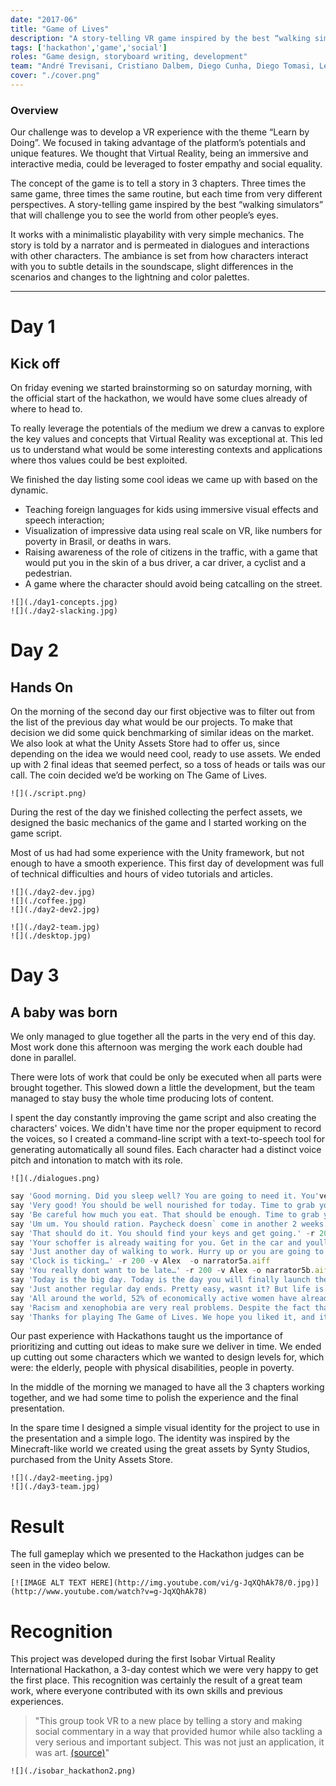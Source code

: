```yaml
---
date: "2017-06"
title: "Game of Lives"
description: "A story-telling VR game inspired by the best “walking simulators” that will challenge you to see the world from other people’s eyes."
tags: ['hackathon','game','social']
roles: "Game design, storyboard writing, development"
team: "André Trevisani, Cristiano Dalbem, Diego Cunha, Diego Tomasi, Leonardo Schenfeld, Victória Aiello"
cover: "./cover.png"
---
```



### Overview


Our challenge was to develop a VR experience with the theme “Learn by Doing”. We focused in taking advantage of the platform’s potentials and unique features. We thought that Virtual Reality, being an immersive and interactive media, could be leveraged to foster empathy and social equality.

The concept of the game is to tell a story in 3 chapters. Three times the same game, three times the same routine, but each time from very different perspectives. A story-telling game inspired by the best “walking simulators” that will challenge you to see the world from other people’s eyes.

It works with a minimalistic playability with very simple mechanics. The story is told by a narrator and is permeated in dialogues and interactions with other characters. The ambiance is set from how characters interact with you to subtle details in the soundscape, slight differences in the scenarios and changes to the lightning and color palettes.


---

# Day 1
## Kick off

On friday evening we started brainstorming so on saturday morning, with the official start of the hackathon, we would have some clues already of where to head to.

To really leverage the potentials of the medium we drew a canvas to explore the key values and concepts that Virtual Reality was exceptional at. This led us to understand what would be some interesting contexts and applications where thos values could be best exploited.

We finished the day listing some cool ideas we came up with based on the dynamic.
* Teaching foreign languages for kids using immersive visual effects and speech interaction;
* Visualization of impressive data using real scale on VR, like numbers for poverty in Brasil, or deaths in wars.
* Raising awareness of the role of citizens in the traffic, with a game that would put you in the skin of a bus driver, a car driver, a cyclist and a pedestrian.
* A game where the character should avoid being catcalling on the street.

```grid|2
![](./day1-concepts.jpg)
![](./day2-slacking.jpg)
```

<!-- ```grid|1
![](./day1-meeting.jpg)
``` -->


# Day 2
## Hands On

On the morning of the second day our first objective was to filter out from the list of the previous day what would be our projects. To make that decision we did some quick benchmarking of similar ideas on the market. We also look at what the Unity Assets Store had to offer us, since depending on the idea we would need cool, ready to use assets. We ended up with 2 final ideas that seemed perfect, so a toss of heads or tails was our call. The coin decided we’d be working on The Game of Lives.

```grid|1
![](./script.png)
``` 

During the rest of the day we finished collecting the perfect assets, we designed the basic mechanics of the game and I started working on the game script. 

Most of us had had some experience with the Unity framework, but not enough to have a smooth experience. This first day of development was full of technical difficulties and hours of video tutorials and articles. 

```grid|3
![](./day2-dev.jpg)
![](./coffee.jpg)
![](./day2-dev2.jpg)
```


```grid|2
![](./day2-team.jpg)
![](./desktop.jpg) 
```


# Day 3
## A baby was born

We only managed to glue together all the parts in the very end of this day. Most work done this afternoon was merging the work each double had done in parallel. 

There were lots of work that could be only be executed when all parts were brought together. This slowed down a little the development, but the team managed to stay busy the whole time producing lots of content.

I spent the day constantly improving the game script and also creating the characters' voices. We didn't have time nor the proper equipment to record the voices, so I created a command-line script with a text-to-speech tool for generating automatically all sound files. Each character had a distinct voice pitch and intonation to match with its role.

```grid|1
![](./dialogues.png)
```

```javascript
say 'Good morning. Did you sleep well? You are going to need it. You've got a big day ahead of you. Why don't you start with some breakfast.' -r 200 -v Alex -o narrator1.aiff
say 'Very good! You should be well nourished for today. Time to grab your keys and go.' -r 200 -v Alex -o narrator2_men.aiff
say 'Be careful how much you eat. That should be enough. Time to grab your keys and get going.' -r 200 -v Alex -o narrator2_girl.aiff
say 'Um um. You should ration. Paycheck doesn` come in another 2 weeks. Time to grab your keys and get going.' -r 200 -v Alex -o narrator2_minority_poor.aiff
say 'That should do it. You should find your keys and get going.' -r 200 -v Alex -o narrator3_men.aiff
say 'Your schoffer is already waiting for you. Get in the car and youll be at work in no time. ' -r 200 -v Alex -o narrator4_men.aiff
say 'Just another day of walking to work. Hurry up or you are going to be late. ' -r 200 -v Alex -o narrator4.aiff
say 'Clock is ticking…' -r 200 -v Alex  -o narrator5a.aiff
say 'You really dont want to be late…' -r 200 -v Alex -o narrator5b.aiff
say 'Today is the big day. Today is the day you will finally launch the rocket. You should find your manager to get the access card.' -r 200 -v Alex -o narrator6.aiff
say 'Just another regular day ends. Pretty easy, wasnt it? But life is very different for some groups of people. And the more privileges you have, the less you understand about those who dont. Now, what about trying it again, but from a different perspective…?' -r 200 -v Alex -o narrator_end_men.aiff
say 'All around the world, 52% of economically active women have already been victims of sexual harassment in their workplace. Meanwhile, in the streets of Brazil, 97% of women have already been catcalled. And contrary to what offenders might think, it does not brighten up their day, its quite the opposite. Now, what about trying it again, but from a different perspective…?' -r 200 -v Alex -o narrator_end_girl.aiff
say 'Racism and xenophobia are very real problems. Despite the fact that some people think it does not exist anymore, in Brazil and around the world we still elect politicians and give audience to TV shows that perpetuate this kind of thinking. Bolsonaro, a popular politician that will run for Brazils presidency in 2018, has recently appeared in a video declaring politics should be done for the majorities, not the minorities.' -r 200 -v Alex -o narrator_end_minority.aiff
say 'Thanks for playing The Game of Lives. We hope you liked it, and it touched you somehow. This game was made with love by the Isobar Brazil Team. We are: André Trevisani, Diego Cunha, Diego Tomasi, Cristiano Medeiros Dalbem, Leonardo Schenfeld, Victoria Aiello. See you next time.' -r 200 -v Alex -o narrator_credits.aiff
```

Our past experience with Hackathons taught us the importance of prioritizing and cutting out ideas to make sure we deliver in time. We ended up cutting out some characters which we wanted to design levels for, which were: the elderly, people with physical disabilities, people in poverty.

In the middle of the morning we managed to have all the 3 chapters working together, and we had some time to polish the experience and the final presentation.

In the spare time I designed a simple visual identity for the project to use in the presentation and a simple logo. The identity was inspired by the Minecraft-like world we created using the great assets by Synty Studios, purchased from the Unity Assets Store.

```grid|2
![](./day2-meeting.jpg)
![](./day3-team.jpg)
```


# Result

The full gameplay which we presented to the Hackathon judges can be seen in the video below.

```grid|1
[![IMAGE ALT TEXT HERE](http://img.youtube.com/vi/g-JqXQhAk78/0.jpg)](http://www.youtube.com/watch?v=g-JqXQhAk78)
```

# Recognition

This project was developed during the first Isobar Virtual Reality International Hackathon, a 3-day contest which we were very happy to get the first place. This recognition was certainly the result of a great team work, where everyone contributed with its own skills and previous experiences.

> "This group took VR to a new place by telling a story and making social commentary in a way that provided humor while also tackling a very serious and important subject. This was not just an application, it was art. [(source)](https://squeeze.isobar.com/2017/06/19/hackathon-virtual-reality/)"
 

```grid|1
![](./isobar_hackathon2.png)
```